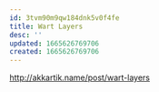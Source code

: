 ```yaml
---
id: 3tvm90m9qw184dnk5v0f4fe
title: Wart Layers
desc: ''
updated: 1665626769706
created: 1665626769706
---
```

http://akkartik.name/post/wart-layers